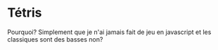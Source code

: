 # Tétris

Pourquoi? Simplement que je n'ai jamais fait de jeu en javascript et les classiques sont des basses non?
